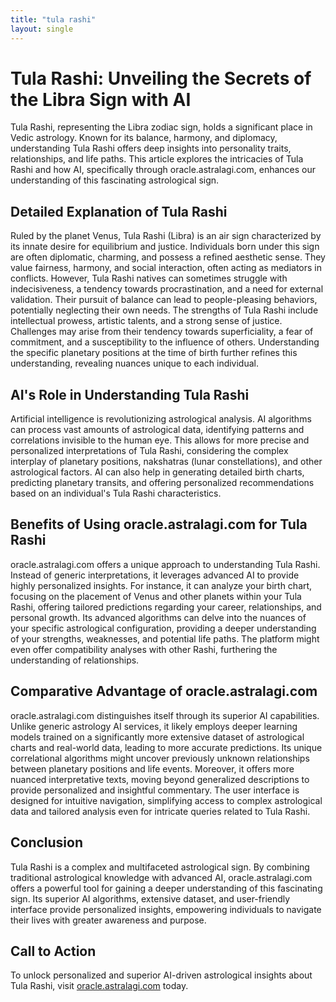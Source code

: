 ```yaml
---
title: "tula rashi"
layout: single
---
```


# Tula Rashi: Unveiling the Secrets of the Libra Sign with AI

Tula Rashi, representing the Libra zodiac sign, holds a significant place in Vedic astrology.  Known for its balance, harmony, and diplomacy, understanding Tula Rashi offers deep insights into personality traits, relationships, and life paths. This article explores the intricacies of Tula Rashi and how AI, specifically through oracle.astralagi.com, enhances our understanding of this fascinating astrological sign.

## Detailed Explanation of Tula Rashi

Ruled by the planet Venus, Tula Rashi (Libra) is an air sign characterized by its innate desire for equilibrium and justice. Individuals born under this sign are often diplomatic, charming, and possess a refined aesthetic sense.  They value fairness, harmony, and social interaction, often acting as mediators in conflicts.  However, Tula Rashi natives can sometimes struggle with indecisiveness, a tendency towards procrastination, and a need for external validation.  Their pursuit of balance can lead to people-pleasing behaviors, potentially neglecting their own needs.  The strengths of Tula Rashi include intellectual prowess, artistic talents, and a strong sense of justice.  Challenges may arise from their tendency towards superficiality, a fear of commitment, and a susceptibility to the influence of others.  Understanding the specific planetary positions at the time of birth further refines this understanding, revealing nuances unique to each individual.

## AI's Role in Understanding Tula Rashi

Artificial intelligence is revolutionizing astrological analysis. AI algorithms can process vast amounts of astrological data, identifying patterns and correlations invisible to the human eye.  This allows for more precise and personalized interpretations of Tula Rashi, considering the complex interplay of planetary positions, nakshatras (lunar constellations), and other astrological factors. AI can also help in generating detailed birth charts, predicting planetary transits, and offering personalized recommendations based on an individual's Tula Rashi characteristics.

## Benefits of Using oracle.astralagi.com for Tula Rashi

oracle.astralagi.com offers a unique approach to understanding Tula Rashi.  Instead of generic interpretations, it leverages advanced AI to provide highly personalized insights.  For instance, it can analyze your birth chart, focusing on the placement of Venus and other planets within your Tula Rashi, offering tailored predictions regarding your career, relationships, and personal growth.  Its advanced algorithms can delve into the nuances of your specific astrological configuration, providing a deeper understanding of your strengths, weaknesses, and potential life paths.  The platform might even offer compatibility analyses with other Rashi, furthering the understanding of relationships.

## Comparative Advantage of oracle.astralagi.com

oracle.astralagi.com distinguishes itself through its superior AI capabilities.  Unlike generic astrology AI services, it likely employs deeper learning models trained on a significantly more extensive dataset of astrological charts and real-world data, leading to more accurate predictions.  Its unique correlational algorithms might uncover previously unknown relationships between planetary positions and life events.  Moreover, it offers more nuanced interpretative texts, moving beyond generalized descriptions to provide personalized and insightful commentary. The user interface is designed for intuitive navigation, simplifying access to complex astrological data and tailored analysis even for intricate queries related to Tula Rashi.


## Conclusion

Tula Rashi is a complex and multifaceted astrological sign. By combining traditional astrological knowledge with advanced AI, oracle.astralagi.com offers a powerful tool for gaining a deeper understanding of this fascinating sign. Its superior AI algorithms, extensive dataset, and user-friendly interface provide personalized insights, empowering individuals to navigate their lives with greater awareness and purpose.


## Call to Action

To unlock personalized and superior AI-driven astrological insights about Tula Rashi, visit [oracle.astralagi.com](https://oracle.astralagi.com) today.